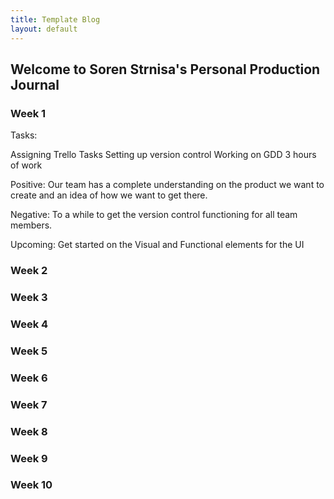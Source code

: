```yaml
---
title: Template Blog
layout: default
---
```


## Welcome to Soren Strnisa's Personal Production Journal

### Week 1
Tasks:

Assigning Trello Tasks
Setting up version control
Working on GDD
3 hours of work

Positive: Our team has a complete understanding on the product we want to create and an idea of how we want to get there.

Negative: To a while to get the version control functioning for all team members.

Upcoming: Get started on the Visual and Functional elements for the UI
### Week 2

### Week 3

### Week 4

### Week 5

### Week 6

### Week 7

### Week 8

### Week 9

### Week 10

